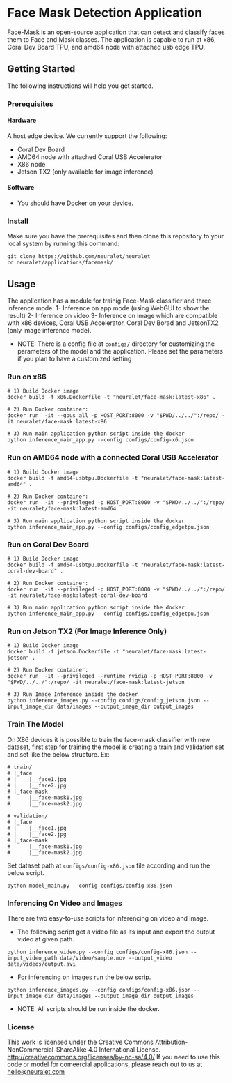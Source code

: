 # Face Mask Detection Application
Face-Mask is an open-source application that can detect and classify faces them to Face and Mask classes. The application is capable to run at x86, Coral Dev Board TPU, and amd64 node with attached usb edge TPU.


## Getting Started
The following instructions will help you get started.

### Prerequisites

#### Hardware
A host edge device. We currently support the following:

* Coral Dev Board
* AMD64 node with attached Coral USB Accelerator
* X86 node
* Jetson TX2 (only available for image inference)

#### Software

* You should have [Docker](https://docs.docker.com/get-docker/) on your device.

### Install
Make sure you have the prerequisites and then clone this repository to your local system by running this command:
```
git clone https://github.com/neuralet/neuralet
cd neuralet/applications/facemask/
```
## Usage
The application has a module for trainig Face-Mask classifier and three inference mode:
1- Inference on app mode (using WebGUI to show the result)
2- Inference on video
3- Inference on image
which are compatible with x86 devices, Coral USB Accelerator, Coral Dev Borad and JetsonTX2 (only image inference mode).

* NOTE: There is a config file at `configs/` directory for customizing the parameters of the model and the application. Please set the parameters if you plan to have a customized setting  

### Run on x86
```
# 1) Build Docker image
docker build -f x86.Dockerfile -t "neuralet/face-mask:latest-x86" .

# 2) Run Docker container:
docker run  -it --gpus all -p HOST_PORT:8000 -v "$PWD/../../":/repo/ -it neuralet/face-mask:latest-x86

# 3) Run main application python script inside the docker
python inference_main_app.py --config configs/config-x6.json 
```
### Run on AMD64 node with a connected Coral USB Accelerator
```
# 1) Build Docker image
docker build -f amd64-usbtpu.Dockerfile -t "neuralet/face-mask:latest-amd64" .

# 2) Run Docker container:
docker run  -it --privileged -p HOST_PORT:8000 -v "$PWD/../../":/repo/ -it neuralet/face-mask:latest-amd64

# 3) Run main application python script inside the docker
python inference_main_app.py --config configs/config_edgetpu.json 
```
### Run on Coral Dev Board
```
# 1) Build Docker image
docker build -f amd64-usbtpu.Dockerfile -t "neuralet/face-mask:latest-coral-dev-board" .

# 2) Run Docker container:
docker run  -it --privileged -p HOST_PORT:8000 -v "$PWD/../../":/repo/ -it neuralet/face-mask:latest-coral-dev-board

# 3) Run main application python script inside the docker
python inference_main_app.py --config configs/config_edgetpu.json 
```
### Run on Jetson TX2 (For Image Inference Only)
```
# 1) Build Docker image
docker build -f jetson.Dockerfile -t "neuralet/face-mask:latest-jetson" .

# 2) Run Docker container:
docker run  -it --privileged --runtime nvidia -p HOST_PORT:8000 -v "$PWD/../../":/repo/ -it neuralet/face-mask:latest-jetson

# 3) Run Image Inference inside the docker
python inference_images.py --config configs/config_jetson.json --input_image_dir data/images --output_image_dir output_images
```

### Train The Model
On X86 devices it is possible to train the face-mask classifier with new dataset, first step for training the model is creating a train and validation set and set like the below structure.
Ex:
```
# train/
# |_face
# |    |__face1.jpg
# |    |__face2.jpg
# |_face-mask
#      |__face-mask1.jpg
#      |__face-mask2.jpg

# validation/
# |_face
# |    |__face1.jpg
# |    |__face2.jpg
# |_face-mask
#      |__face-mask1.jpg
#      |__face-mask2.jpg
```
Set dataset path at `configs/config-x86.json` file according and run the below script.

```
python model_main.py --config configs/config-x86.json
```
### Inferencing On Video and Images
There are two easy-to-use scripts for inferencing on video and image.
- The following script get a video file as its input and export the output video at given path. 

`python inference_video.py --config configs/config-x86.json --input_video_path data/video/sample.mov --output_video data/videos/output.avi`

- For inferencing on images run the below scrip.

`python inference_images.py --config configs/config-x86.json --input_image_dir data/images --output_image_dir output_images`

* NOTE: All scripts should be run inside the docker.


### License
This work is licensed under the Creative Commons Attribution-NonCommercial-ShareAlike 4.0 International License. http://creativecommons.org/licenses/by-nc-sa/4.0/ 
If you need to use this code or model for comeercial applications, please reach out to us at hello@neuralet.com
